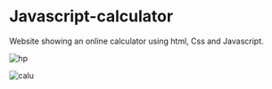 # Javascript-calculator

Website showing an online calculator using html, Css and Javascript.

![hp](https://user-images.githubusercontent.com/83655433/154348098-d44894f7-ab99-464d-b40a-47cf5663f4b8.jpeg)


![calu](https://user-images.githubusercontent.com/83655433/154348869-3e5bb189-7deb-4637-b5ef-2c9d4d469d2d.jpeg)
